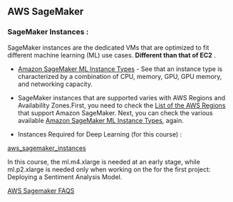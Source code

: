 ## AWS SageMaker

### SageMaker Instances :

SageMaker instances are the dedicated VMs that are optimized to fit different machine learning (ML) use cases. **Different than that of EC2** .

+ [Amazon SageMaker ML Instance Types](https://aws.amazon.com/es/sagemaker/pricing/instance-types/) - See that an instance type is characterized by a combination of CPU, memory, GPU, GPU memory, and networking capacity.

+ SageMaker instances that are supported varies with AWS Regions and Availability Zones.First, you need to check the [List of the AWS Regions](https://docs.aws.amazon.com/general/latest/gr/rande.html#sagemaker_region) that support Amazon SageMaker.
Next, you can check the various available [Amazon SageMaker ML Instance Types](https://aws.amazon.com/sagemaker/pricing/instance-types/), again.

+ Instances Required for Deep Learning (for this course) :

[aws_sagemaker_instances](//TODO)

In this course, the ml.m4.xlarge is needed at an early stage, while ml.p2.xlarge is needed only when working on the for the first project: Deploying a Sentiment Analysis Model.

[AWS Sagemaker FAQS](https://aws.amazon.com/sagemaker/faqs/)